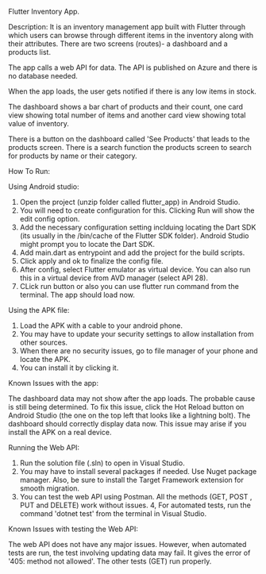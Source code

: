 Flutter Inventory App.

Description:
It is an inventory management app built with Flutter through which users can browse through different items in the inventory along with their attributes.
There are two screens (routes)- a dashboard and a products list.

The app calls a web API for data. The API is published on Azure and there is no database needed.

When the app loads, the user gets notified if there is any low items in stock.

The dashboard shows a bar chart of products and their count, one card view showing total number of items and another card view showing total value 
of inventory.

There is a button on the dashboard called 'See Products' that leads to the products screen. There is a search function the products screen to search for products by name or
their category.

How To Run:

Using Android studio:

1. Open the project (unzip folder called flutter_app) in Android Studio.
2. You will need to create configuration for this. Clicking Run will show the edit config option.
3. Add the necessary configuration setting inclduing locating the Dart SDK (its usually in the /bin/cache of the Flutter SDK folder).
Android Studio might prompt you to locate the Dart SDK.
4. Add main.dart as entrypoint and add the project for the build scripts.
5. Click apply and ok to finalize the config file.
6. After config, select Flutter emulator as virtual device. You can also run this in a virtual device from AVD manager (select API 28).
7. CLick run button or also you can use flutter run command from the terminal. The app should load now.

Using the APK file:

1. Load the APK with a cable to your android phone.
2. You may have to update your security settings to allow installation from other sources.
3. When there are no security issues, go to file manager of your phone and locate the APK.
4. You can install it by clicking it.


Known Issues with the app:

The dashboard data may not show after the app loads. The probable cause is still being determined. 
To fix this issue, click the Hot Reload button on Android Studio (the one on the top left that looks like a lightning bolt).
The dashboard should correctly display data now.
This issue may arise if you install the APK on a real device. 


Running the Web API:

1. Run the solution file (.sln) to open in Visual Studio.
2. You may have to install several packages if needed. Use Nuget package manager. Also, be sure to install the Target Framework extension 
for smooth migration.
3. You can test the web API using Postman. All the methods (GET, POST , PUT and DELETE) work without issues.
4, For automated tests, run the command 'dotnet test' from the terminal in Visual Studio.

Known Issues with testing the Web API:

The web API does not have any major issues. However, when automated tests are run, the test involving updating data may fail.
It gives the error of '405: method not allowed'.
The other tests (GET) run properly.


